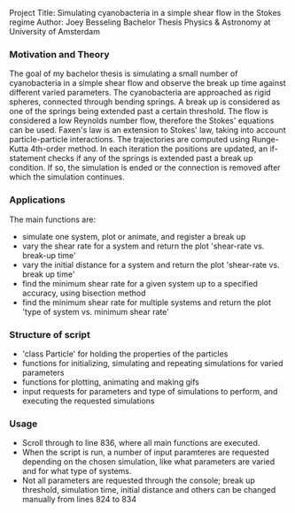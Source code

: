 Project Title: Simulating cyanobacteria in a simple shear flow in the Stokes regime
Author: Joey Besseling
Bachelor Thesis Physics & Astronomy at University of Amsterdam

### Motivation and Theory
The goal of my bachelor thesis is simulating a small number of cyanobacteria in a simple shear flow and observe the break up time against different varied parameters. The cyanobacteria are approached as rigid spheres, connected through bending springs.  A break up is considered as one of the springs being extended past a certain threshold. The flow is considered a low Reynolds number flow, therefore the Stokes' equations can be used. Faxen's law is an extension to Stokes' law, taking into account particle-particle interactions. The trajectories are computed using Runge-Kutta 4th-order method. In each iteration the positions are updated, an if-statement checks if any of the springs is extended past a break up condition. If so, the simulation is ended or the connection is removed after which the simulation continues.

### Applications
The main functions are:
- simulate one system, plot or animate, and register a break up
- vary the shear rate for a system and return the plot 'shear-rate vs. break-up time'
- vary the initial distance for a system and return the plot 'shear-rate vs. break up time'
- find the minimum shear rate for a given system up to a specified accuracy, using bisection method
- find the minimum shear rate for multiple systems and return the plot 'type of system vs. minimum shear rate'

### Structure of script
- 'class Particle' for holding the properties of the particles
- functions for initializing, simulating and repeating simulations for varied parameters
- functions for plotting, animating and making gifs
- input requests for parameters and type of simulations to perform, and executing the requested simulations

### Usage
- Scroll through to line 836, where all main functions are executed.
- When the script is run, a number of input paramteres are requested depending on the chosen simulation, like what parameters are varied and for what type of systems.
- Not all parameters are requested through the console; break up threshold, simulation time, initial distance and others can be changed manually from lines 824 to 834
